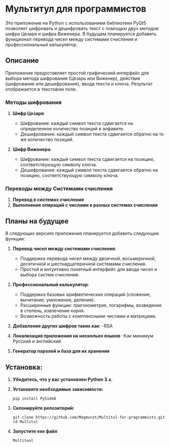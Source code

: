 # Мультитул для программистов

Это приложение на Python с использованием библиотеки PyQt5 позволяет шифровать и дешифровать текст с помощью двух методов: шифра Цезаря и шифра Виженера. В будущем планируется добавить функционал перевода чисел между системами счисления и профессиональный калькулятор.

## Описание

Приложение предоставляет простой графический интерфейс для выбора метода шифрования (Цезарь или Виженер), действия (шифрование или дешифрование), ввода текста и ключа. Результат отображается в текстовом поле.

### Методы шифрования

1. **Шифр Цезаря**:
   - Шифрование: каждый символ текста сдвигается на определенное количество позиций в алфавите.
   - Дешифрование: каждый символ текста сдвигается обратно на то же количество позиций.

2. **Шифр Виженера**:
   - Шифрование: каждый символ текста сдвигается на позицию, соответствующую символу ключа.
   - Дешифрование: каждый символ текста сдвигается обратно на позицию, соответствующую символу ключа.
### Переводы между Системами счисления
   1. **Перевод в системах счисления**
   2. **Выполнение опираций с числами в разных системах счисления**
   
## Планы на будущее

В следующих версиях приложения планируется добавить следующие функции:

1. **Перевод чисел между системами счисления**:
   - Поддержка перевода чисел между двоичной, восьмеричной, десятичной и шестнадцатеричной системами счисления.
   - Простой и интуитивно понятный интерфейс для ввода чисел и выбора систем счисления.

3. **Профессиональный калькулятор**:
   - Поддержка базовых арифметических операций (сложение, вычитание, умножение, деление).
   - Расширенные функции: тригонометрия, логарифмы, возведение в степень, извлечение корня.
   - Возможность работы с комплексными числами и матрицами.
4. **Добавление других шифров таких как**:
   -RSA
5. **Локализация приложения на нескольео языков**
   -Как минимум Русский и английский
6. **Генератор паролей и база для их хранения**

## Установка:

1. **Убедитесь, что у вас установлен Python 3.x.**
2. **Установите необходимые зависимости:**

   ```
   pip install PySide6
3. **Склонируйте репозиторий:**
   ```
   git clone https://github.com/Magmucot/Multitul-for-pragrammists.git
   cd Multitul
4. **Запустите exe файл**
   ```
   Multitool

